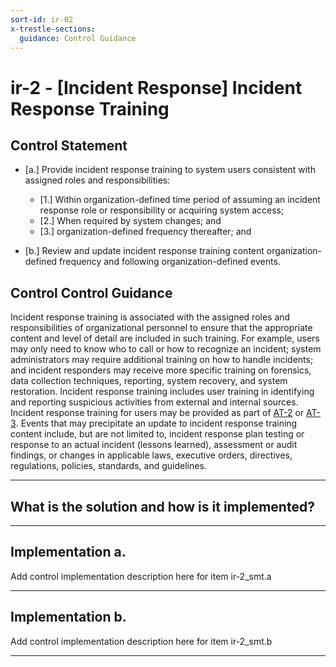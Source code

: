 ```yaml
---
sort-id: ir-02
x-trestle-sections:
  guidance: Control Guidance
---
```


# ir-2 - \[Incident Response\] Incident Response Training

## Control Statement

- \[a.\] Provide incident response training to system users consistent with assigned roles and responsibilities:

  - \[1.\] Within organization-defined time period of assuming an incident response role or responsibility or acquiring system access;
  - \[2.\] When required by system changes; and
  - \[3.\] organization-defined frequency thereafter; and

- \[b.\] Review and update incident response training content organization-defined frequency and following organization-defined events.

## Control Control Guidance

Incident response training is associated with the assigned roles and responsibilities of organizational personnel to ensure that the appropriate content and level of detail are included in such training. For example, users may only need to know who to call or how to recognize an incident; system administrators may require additional training on how to handle incidents; and incident responders may receive more specific training on forensics, data collection techniques, reporting, system recovery, and system restoration. Incident response training includes user training in identifying and reporting suspicious activities from external and internal sources. Incident response training for users may be provided as part of [AT-2](#at-2) or [AT-3](#at-3). Events that may precipitate an update to incident response training content include, but are not limited to, incident response plan testing or response to an actual incident (lessons learned), assessment or audit findings, or changes in applicable laws, executive orders, directives, regulations, policies, standards, and guidelines.

______________________________________________________________________

## What is the solution and how is it implemented?

<!-- Please leave this section blank and enter implementation details in the parts below. -->

______________________________________________________________________

## Implementation a.

Add control implementation description here for item ir-2_smt.a

______________________________________________________________________

## Implementation b.

Add control implementation description here for item ir-2_smt.b

______________________________________________________________________
